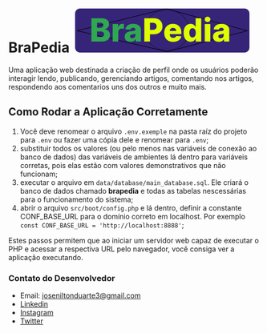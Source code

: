 # BraPedia ![Logo BraPedia](https://raw.githubusercontent.com/Nilton-hub/BraPedia/0d1a290e97a20430fc02c92075a25450c8c60269/public/assets/images/logo.svg)

Uma aplicação web destinada a criação de perfil onde os usuários poderão interagir lendo, publicando, gerenciando artigos, comentando nos artigos, respondendo aos comentarios uns dos outros e muito mais.

## Como Rodar a Aplicação Corretamente

1. Você deve renomear o arquivo `.env.exemple` na pasta raíz do projeto para `.env` ou fazer uma cópia dele e renomear 
para `.env`;
2. substituir todos os valores (ou pelo menos nas variáveis de conexão ao banco de dados) das variáveis de ambientes lá
dentro para variáveis corretas, pois elas estão com valores demonstrativos que não funcionam;
3. executar o arquivo em `data/database/main_database.sql`. Ele criará o banco de dados chamado **brapedia** e todas as 
tabelas nescessárias para o funcionamento do sistema;
4. abrir o arquivo `src/boot/config.php` e lá dentro, definir a constante CONF_BASE_URL para o domínio correto em 
localhost. Por exemplo `const CONF_BASE_URL = 'http://localhost:8888'`;

Estes passos permitem que ao iniciar um servidor web capaz de executar o PHP e acessar a respectiva URL pelo navegador, 
você consiga ver a aplicação executando.

### Contato do Desenvolvedor

- Email: [joseniltonduarte3@gmail.com](mailto:joseniltonduarte3@gmail.com)
- [Linkedin](https://www.linkedin.com/in/nilton-duarte-05b530175/)
- [Instagram](https://www.instagram.com/duarte_2000/)
- [Twitter](https://twitter.com/NiltonD17284468)
